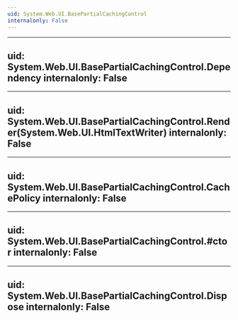 ```yaml
---
uid: System.Web.UI.BasePartialCachingControl
internalonly: False
---
```


---
uid: System.Web.UI.BasePartialCachingControl.Dependency
internalonly: False
---

---
uid: System.Web.UI.BasePartialCachingControl.Render(System.Web.UI.HtmlTextWriter)
internalonly: False
---

---
uid: System.Web.UI.BasePartialCachingControl.CachePolicy
internalonly: False
---

---
uid: System.Web.UI.BasePartialCachingControl.#ctor
internalonly: False
---

---
uid: System.Web.UI.BasePartialCachingControl.Dispose
internalonly: False
---
